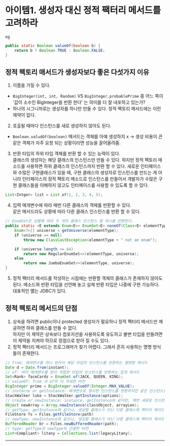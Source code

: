 # 아이템1. 생성자 대신 정적 팩터리 메서드를 고려하라
`eg`
``` java
public static Boolean valueOf(boolean b) {
    return b ? Boolean.TRUE : Boolean.FALSE;
}
```

## 정적 팩토리 매서드가 생성자보다 좋은 다섯가지 이유
1. 이름을 가질 수 있다.
* `BigInteger(int, int, Random)` VS `BigInteger.probablePrime` 중 어느 쪽이 '값이 소수인 BigInteger을 반환 한다' 는 의미를 더 잘 내포하고 있는가?
* 하나의 시그니처로는 생성자를 하나만 만들 수 있다. 정적 팩토리 메서드에는 이런 제약이 없다.

2. 호출될 때마다 인스턴스를 새로 생성하지 않아도 된다.
* `Boolean.valudOf(boolean)` 메서드는 객체를 아예 생성하지 x -> 생성 비용이 큰 같은 객체가 자주 요청 되는 상황이라면 성능을 끌어올려줌.

3. 반환 타입의 하위 타입 객체를 반환 할 수 있는 능력이 있다.  
   클래스의 생성자는 해당 클래스의 인스턴스만 만들 수 있다. 하지만 정적 팩토리 매소드를 사용하면 하위 클래스의 인스턴스까지 반환 할 수 있다.
   새로운 인터페이스와 수많은 구현클래스가 있을 때, 구현 클래스의 생성자로 인스턴스를 만드는 게 아니라 인터페이스의 정적 팩토리 메소드로 인스턴스를 만들어서 개발자가 수많은 구현 클래스들을 이해하지 않고도 인터페이스를 사용할 수 있도록 할 수 있다.
``` java
List<Intger> list = List.of(1, 2, 3, 4, 5);
```

4. 입력 매개변수에 따라 매번 다른 클래스의 객체를 반환할 수 있다.  
   같은 메서드라도 상황에 따라 다른 클래스 인스턴스를 반환 할 수 있다.
``` java
// EnumSet은 상황에 따라 두 개의 클래스 인스턴스 중 하나를 반환한다.
public static <E extends Enum<E>> EnumSet<E> noneOf(Class<E> elementType) {
    Enum<?>[] universe = getUniverse(elementType);
    if (universe == null)
        throw new ClassCastException(elementType + " not an enum");

    if (universe.length <= 64)
        return new RegularEnumSet<>(elementType, universe);
    else
        return new JumboEnumSet<>(elementType, universe);
}
```
5. 정적 팩터리 메서드를 작성하는 시점에는 반환할 객체의 클래스가 존재하지 않아도 된다.
   메소드와 반환 타입을 선언해 놓고 실제 반환 타입은 나중에 구현 가능하다. 대표적인 옗는 JDBC가 있다.

## 정적 팩토리 메서드의 단점
1. 상속을 하려면 public이나 protected 생성자가 필요하니 정적 팩터리 메서드만 제공하면 하위 클래스를 만들 수 없다.  
   하지만 이 제약은 상속보다 컴포지션을 사용하도록 유도하고 불변 타입을 만들려면 이 제약을 지켜야 하므로 장점으로 받아 질 수도 있다.
2. 정적 팩터리 메서드는 프로그래머가 찾기 어렵다.
   그래서 흔히 사용하는 명명 방식들이 존재한다.
``` java
// from: 매게변수를 하나 받아서 해당 타입의 인스턴스를 반환하는 형변환 메서드
Date d = Date.from(instant);
// of: 여러 매개변수를 받아 적합한 타입의 인스턴스를 반환하는 집게 메서드
Set<Rank> faceCards = EnumSet.of(JACK, QUEEN, KING);
// valueOf: from 과 of의 더 자세한 버전
BigInteger prime = BigInteger.valueOf(Integer.MAX_VALUE);
// instacne or getInstance: 매개변수로 명시한 인스턴스를 반환하지만 같은 인스턴스임을 보장하지 않는다. 
StackWalker luke = StackWalker.getInstance(options);
// create or newInstance: instance, getInstance와 같지만, 매번 새로운 인스턴스를 생성해 반환함을 보장
Object newArray = Array.newInstance(classObject, arrayLen);
// getType: getInstance와 같으나, 생성할 클래스가 아닌 다른 클래스에 팩터리 메서드를 정의할 때 씀
FileStore fs = Files.getFileStore(path)
// newType: newInstance와 같으나, 생성할 클래스가 아닌 다른 클래스에 팩터리 메서드를 정의할 때 씀.
BufferedReader br = Files.newBufferedReader(path);
// type: getType과 newType의 간결한 버전
List<Compliant> litany = Collections.list(legacyLitany);
```
---
